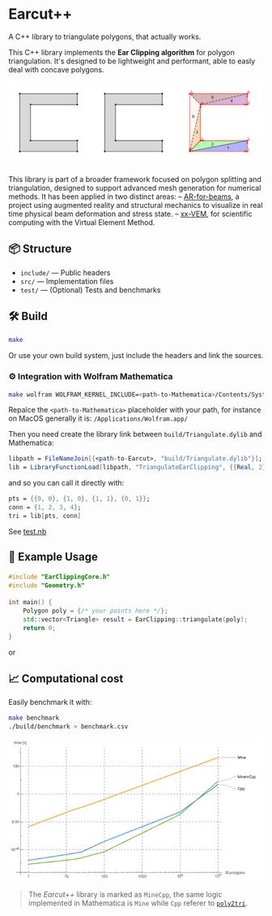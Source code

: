 # Earcut++

A C++ library to triangulate polygons, that actually works.

This C++ library implements the **Ear Clipping algorithm** for polygon triangulation. It's designed to be lightweight and performant, able to easly deal with concave polygons.

![Triangulation demo](docs/triangle.gif)

This library is part of a broader framework focused on polygon splitting and triangulation, designed to support advanced mesh generation for numerical methods. It has been applied in two distinct areas:
– [AR-for-beams](https://multi2mech.github.io/AR-simply-supported-beam-edu/documentation/index.html), a project using augmented reality and structural mechanics to visualize in real time physical beam deformation and stress state.
– [xx-VEM](), for scientific computing with the Virtual Element Method.


## 📦 Structure

- `include/` — Public headers
- `src/` — Implementation files
- `test/` — (Optional) Tests and benchmarks

## 🛠️ Build

```bash
make
```

Or use your own build system, just include the headers and link the sources.

### ⚙️ Integration with Wolfram Mathematica

```bash
make wolfram WOLFRAM_KERNEL_INCLUDE=<path-to-Mathematica>/Contents/SystemFiles/IncludeFiles/C
```

Repalce the `<path-to-Mathematica>` placeholder with your path, for instance on MacOS generally it is: `/Applications/Wolfram.app/`

Then you need create the library link between `build/Triangulate.dylib` and Mathematica:

```mathematica
libpath = FileNameJoin[{<path-to-Earcut>, "build/Triangulate.dylib"}];
lib = LibraryFunctionLoad[libpath, "TriangulateEarClipping", {{Real, 2}, {Integer, 1}}, {Integer, 2}]
```

and so you can call it directly with:

```mathematica
pts = {{0, 0}, {1, 0}, {1, 1}, {0, 1}};
conn = {1, 2, 3, 4};
tri = lib[pts, conn]
```

See [test.nb](test/test_main.nb)

## 📄 Example Usage

```cpp
#include "EarClippingCore.h"
#include "Geometry.h"

int main() {
    Polygon poly = {/* your points here */};
    std::vector<Triangle> result = EarClipping::triangulate(poly);
    return 0;
}
```

or 

## 📈 Computational cost

Easily benchmark it with:

```bash
make benchmark
./build/benchmark > benchmark.csv
```


![Triangulation demo](docs/performance.png)

> The *Earcut++* library is marked as `MineCpp`, the same logic implemented in Mathematica is `Mine` while `Cpp` referer to [`poly2tri`](https://github.com/jhasse/poly2tri).
